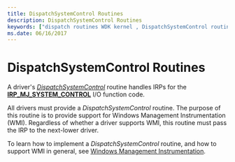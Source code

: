 ```yaml
---
title: DispatchSystemControl Routines
description: DispatchSystemControl Routines
keywords: ["dispatch routines WDK kernel , DispatchSystemControl routine", "system control dispatch routines WDK kernel", "IRP_MJ_SYSTEM_CONTROL I/O function code", "DispatchSystemControl routine"]
ms.date: 06/16/2017
---
```


# DispatchSystemControl Routines





A driver's [*DispatchSystemControl*](/windows-hardware/drivers/ddi/wdm/nc-wdm-driver_dispatch) routine handles IRPs for the [**IRP\_MJ\_SYSTEM\_CONTROL**](./irp-mj-system-control.md) I/O function code.

All drivers must provide a *DispatchSystemControl* routine. The purpose of this routine is to provide support for Windows Management Instrumentation (WMI). Regardless of whether a driver supports WMI, this routine must pass the IRP to the next-lower driver.

To learn how to implement a *DispatchSystemControl* routine, and how to support WMI in general, see [Windows Management Instrumentation](implementing-wmi.md).

 

